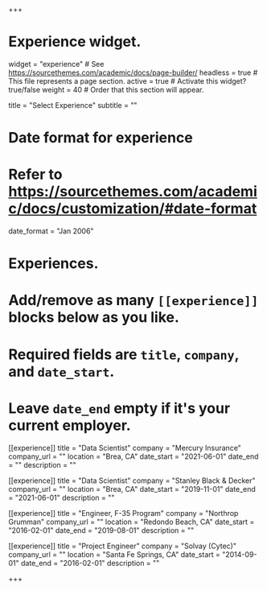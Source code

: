 +++
# Experience widget.
widget = "experience"  # See https://sourcethemes.com/academic/docs/page-builder/
headless = true  # This file represents a page section.
active = true  # Activate this widget? true/false
weight = 40  # Order that this section will appear.

title = "Select Experience"
subtitle = ""

# Date format for experience
#   Refer to https://sourcethemes.com/academic/docs/customization/#date-format
date_format = "Jan 2006"

# Experiences.
#   Add/remove as many `[[experience]]` blocks below as you like.
#   Required fields are `title`, `company`, and `date_start`.
#   Leave `date_end` empty if it's your current employer.

[[experience]]
  title = "Data Scientist"
  company = "Mercury Insurance"
  company_url = ""
  location = "Brea, CA"
  date_start = "2021-06-01"
  date_end = ""
  description = ""

[[experience]]
  title = "Data Scientist"
  company = "Stanley Black & Decker"
  company_url = ""
  location = "Brea, CA"
  date_start = "2019-11-01"
  date_end = "2021-06-01"
  description = ""

[[experience]]
  title = "Engineer, F-35 Program"
  company = "Northrop Grumman"
  company_url = ""
  location = "Redondo Beach, CA"
  date_start = "2016-02-01"
  date_end = "2019-08-01"
  description = ""

[[experience]]
  title = "Project Engineer"
  company = "Solvay (Cytec)"
  company_url = ""
  location = "Santa Fe Springs, CA"
  date_start = "2014-09-01"
  date_end = "2016-02-01"
  description = ""

+++
